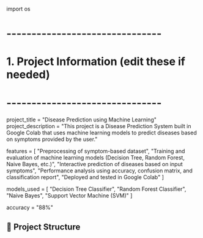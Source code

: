 import os

# -------------------------------
# 1. Project Information (edit these if needed)
# -------------------------------
project_title = "Disease Prediction using Machine Learning"
project_description = "This project is a Disease Prediction System built in Google Colab that uses machine learning models to predict diseases based on symptoms provided by the user."

features = [
    "Preprocessing of symptom-based dataset",
    "Training and evaluation of machine learning models (Decision Tree, Random Forest, Naive Bayes, etc.)",
    "Interactive prediction of diseases based on input symptoms",
    "Performance analysis using accuracy, confusion matrix, and classification report",
    "Deployed and tested in Google Colab"
]

models_used = [
    "Decision Tree Classifier",
    "Random Forest Classifier",
    "Naive Bayes",
    "Support Vector Machine (SVM)"
]

accuracy = "88%"  



## 📂 Project Structure

